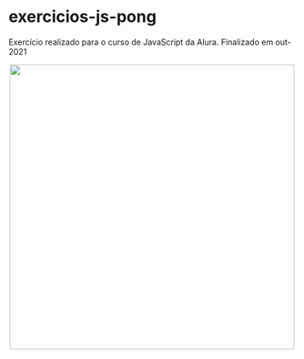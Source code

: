 # exercicios-js-pong
 Exercício realizado para o curso de JavaScript da Alura. Finalizado em out-2021



<div align="center">
<img src="https://user-images.githubusercontent.com/28987245/170102272-ff557cff-142a-4a41-887b-894cfe6071b1.png" width="500px" />
</div>
